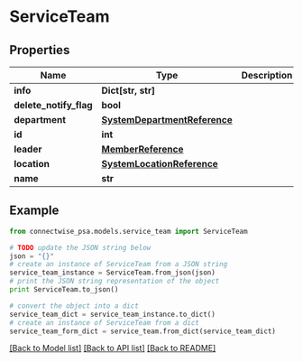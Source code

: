 # ServiceTeam


## Properties
Name | Type | Description | Notes
------------ | ------------- | ------------- | -------------
**info** | **Dict[str, str]** |  | [optional] 
**delete_notify_flag** | **bool** |  | [optional] 
**department** | [**SystemDepartmentReference**](SystemDepartmentReference.md) |  | [optional] 
**id** | **int** |  | [optional] 
**leader** | [**MemberReference**](MemberReference.md) |  | [optional] 
**location** | [**SystemLocationReference**](SystemLocationReference.md) |  | [optional] 
**name** | **str** |  | [optional] 

## Example

```python
from connectwise_psa.models.service_team import ServiceTeam

# TODO update the JSON string below
json = "{}"
# create an instance of ServiceTeam from a JSON string
service_team_instance = ServiceTeam.from_json(json)
# print the JSON string representation of the object
print ServiceTeam.to_json()

# convert the object into a dict
service_team_dict = service_team_instance.to_dict()
# create an instance of ServiceTeam from a dict
service_team_form_dict = service_team.from_dict(service_team_dict)
```
[[Back to Model list]](../README.md#documentation-for-models) [[Back to API list]](../README.md#documentation-for-api-endpoints) [[Back to README]](../README.md)


